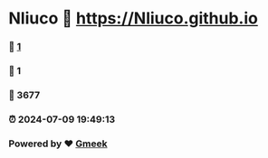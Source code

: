# Nliuco :link: https://Nliuco.github.io 
### :page_facing_up: [1](https://Nliuco.github.io/tag.html) 
### :speech_balloon: 1 
### :hibiscus: 3677 
### :alarm_clock: 2024-07-09 19:49:13 
### Powered by :heart: [Gmeek](https://github.com/Meekdai/Gmeek)

